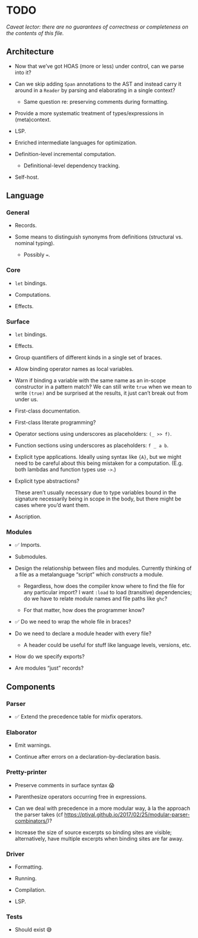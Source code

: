 # TODO

_Caveat lector: there are no guarantees of correctness or completeness on the contents of this file._


## Architecture

- Now that we’ve got HOAS (more or less) under control, can we parse into it?

- Can we skip adding `Span` annotations to the AST and instead carry it around in a `Reader` by parsing and elaborating in a single context?

  - Same question re: preserving comments during formatting.

- Provide a more systematic treatment of types/expressions in (meta)context.

- LSP.

- Enriched intermediate languages for optimization.

- Definition-level incremental computation.
  - Definitional-level dependency tracking.

- Self-host.


## Language

### General

- Records.

- Some means to distinguish synonyms from definitions (structural vs. nominal typing).

  - Possibly `=`.


### Core

- `let` bindings.

- Computations.

- Effects.


### Surface

- `let` bindings.

- Effects.

- Group quantifiers of different kinds in a single set of braces.

- Allow binding operator names as local variables.

- Warn if binding a variable with the same name as an in-scope constructor in a pattern match? We can still write `true` when we mean to write `(true)` and be surprised at the results, it just can’t break out from under us.

- First-class documentation.

- First-class literate programming?

- Operator sections using underscores as placeholders: `(_ >> f)`.

- Function sections using underscores as placeholders: `f _ a b`.

- Explicit type applications. Ideally using syntax like `{A}`, but we might need to be careful about this being mistaken for a computation. (E.g. both lambdas and function types use `->`.)

- Explicit type abstractions?

  These aren’t usually necessary due to type variables bound in the signature necessarily being in scope in the body, but there might be cases where you’d want them.

- Ascription.


### Modules

- ✅ Imports.

- Submodules.

- Design the relationship between files and modules. Currently thinking of a file as a metalanguage “script” which _constructs_ a module.

  - Regardless, how does the compiler know where to find the file for any particular import? I want `:load` to load (transitive) dependencies; do we have to relate module names and file paths like `ghc`?

  - For that matter, how does the programmer know?

- ✅ Do we need to wrap the whole file in braces?

- Do we need to declare a module header with every file?

  - A header could be useful for stuff like language levels, versions, etc.

- How do we specify exports?

- Are modules “just” records?


## Components

### Parser

- ✅ Extend the precedence table for mixfix operators.


### Elaborator

- Emit warnings.

- Continue after errors on a declaration-by-declaration basis.


### Pretty-printer

- Preserve comments in surface syntax 😱

- Parenthesize operators occurring free in expressions.

- Can we deal with precedence in a more modular way, à la the approach the parser takes (cf https://ptival.github.io/2017/02/25/modular-parser-combinators/)?

- Increase the size of source excerpts so binding sites are visible; alternatively, have multiple excerpts when binding sites are far away.


### Driver

- Formatting.

- Running.

- Compilation.

- LSP.


### Tests

- Should exist 😅
